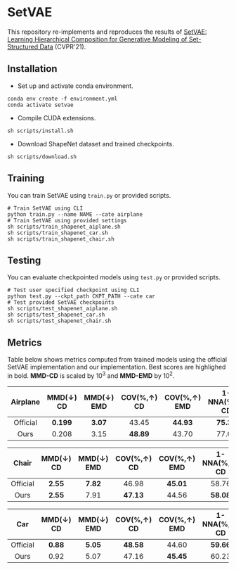 # SetVAE
This repository re-implements and reproduces the results of [SetVAE: Learning Hierarchical Composition for Generative Modeling of Set-Structured Data](https://arxiv.org/abs/2103.15619) (CVPR'21).

## Installation
* Set up and activate conda environment.

```shell
conda env create -f environment.yml
conda activate setvae
```

* Compile CUDA extensions.

```shell
sh scripts/install.sh
```

* Download ShapeNet dataset and trained checkpoints.

```shell
sh scripts/download.sh
```

## Training
You can train SetVAE using `train.py` or provided scripts.

```shell
# Train SetVAE using CLI
python train.py --name NAME --cate airplane
# Train SetVAE using provided settings
sh scripts/train_shapenet_aiplane.sh
sh scripts/train_shapenet_car.sh
sh scripts/train_shapenet_chair.sh
```

## Testing
You can evaluate checkpointed models using `test.py` or provided scripts.

```shell
# Test user specified checkpoint using CLI
python test.py --ckpt_path CKPT_PATH --cate car
# Test provided SetVAE checkpoints
sh scripts/test_shapenet_aiplane.sh
sh scripts/test_shapenet_car.sh
sh scripts/test_shapenet_chair.sh
```

## Metrics
Table below shows metrics computed from trained models using the official SetVAE implementation and our implementation. Best scores are highlighed in bold. **MMD-CD** is scaled by 10<sup>3</sup> and **MMD-EMD** by 10<sup>2</sup>.

| Airplane | MMD(↓) CD | MMD(↓) EMD | COV(%,↑) CD | COV(%,↑) EMD | 1-NNA(%,↓) CD | 1-NNA(%,↓) EMD |
| :---: | :---: | :---: | :---: | :---: | :---: | :---: |
| Official | **0.199** | **3.07** | 43.45 | **44.93** | **75.31** | **77.65** |
| Ours     | 0.208 | 3.15 | **48.89** | 43.70 | 77.04 | 81.98 |

| Chair | MMD(↓) CD | MMD(↓) EMD | COV(%,↑) CD | COV(%,↑) EMD | 1-NNA(%,↓) CD | 1-NNA(%,↓) EMD |
| :---: | :---: | :---: | :---: | :---: | :---: | :---: |
| Official | **2.55** | **7.82** | 46.98 | **45.01** | 58.76 | **61.48** |
| Ours     | **2.55** | 7.91 | **47.13** | 44.56 | **58.08** | 62.84 |

| Car | MMD(↓) CD | MMD(↓) EMD | COV(%,↑) CD | COV(%,↑) EMD | 1-NNA(%,↓) CD | 1-NNA(%,↓) EMD |
| :---: | :---: | :---: | :---: | :---: | :---: | :---: |
| Official | **0.88** | **5.05** | **48.58** | 44.60 | **59.66** | **63.35** |
| Ours     | 0.92 | 5.07 | 47.16 | **45.45** | 60.23 | 64.77 |
